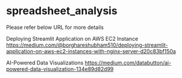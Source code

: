 # spreadsheet_analysis

Please refer below URL for more details

Deploying Streamlit Application on AWS EC2 Instance
https://medium.com/@borghareshubham510/deploying-streamlit-application-on-aws-ec2-instances-with-nginx-server-d20c83bf150a

AI-Powered Data Visualizations
https://medium.com/databutton/ai-powered-data-visualization-134e89d82d99
